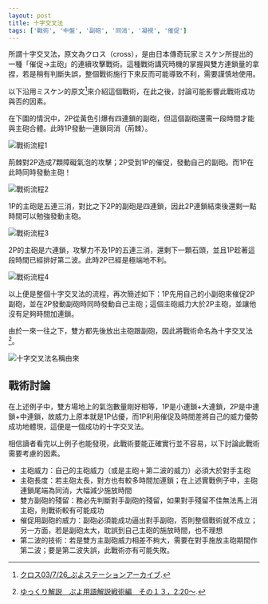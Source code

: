 ```yaml
---
layout: post
title: 十字交叉法
tags: ['戰術', '中盤', '副砲', '同消', '凝視', '催促']
---
```


所謂十字交叉法，原文為クロス（cross），是由日本傳奇玩家ミスケン所提出的一種「催促→主砲」的連續攻擊戰術。這種戰術講究時機的掌握與雙方連鎖量的拿捏，若是稍有判斷失誤，整個戰術施行下來反而可能導致不利，需要謹慎地使用。

以下沿用ミスケン的原文[^1]來介紹這個戰術，在此之後，討論可能影響此戰術成功與否的因素。

在下圖的情況中，2P從黃色引爆有四連鎖的副砲，但這個副砲還需一段時間才能與主砲合體。此時1P發動一連鎖同消（荊棘）。

![戰術流程1](https://i.imgur.com/osoMEFN.png)

荊棘對2P造成7顆障礙氣泡的攻擊；2P受到1P的催促，發動自己的副砲。而1P在此時同時發動主砲！

![戰術流程2](https://i.imgur.com/HgjdADH.png)

1P的主砲是五連三消，對比之下2P的副砲是四連鎖，因此2P連鎖結束後還剩一點時間可以勉強發動主砲。

![戰術流程3](https://i.imgur.com/LcIkAq7.png)

2P的主砲是六連鎖，攻擊力不及1P的五連三消，還剩下一顆石頭，並且1P趁著這段時間已經排好第二波。此時2P已經是極端地不利。

![戰術流程4](https://i.imgur.com/paytm64.png)

以上便是整個十字交叉法的流程，再次簡述如下：1P先用自己的小副砲來催促2P副砲，並在2P發動副砲時同時發動自己主砲；這個主砲威力大於2P主砲，並讓他沒有足夠時間加連鎖。

由於一來一往之下，雙方都先後放出主砲跟副砲，因此將戰術命名為十字交叉法[^2]。

![十字交叉法名稱由來](https://i.imgur.com/ELH0GF5.png)

## 戰術討論

在上述例子中，雙方場地上的氣泡數量剛好相等，1P是小連鎖+大連鎖，2P是中連鎖+中連鎖，故威力上原本就是1P佔優，而1P利用催促及時間差將自己的威力優勢成功地體現，這便是一個成功的十字交叉法。

相信讀者看完以上例子也能發現，此戰術要能正確實行並不容易，以下討論此戰術需要考慮的因素。

* 主砲威力：自己的主砲威力（或是主砲＋第二波的威力）必須大於對手主砲
* 主砲長度：若主砲太長，對方也有較多時間加連鎖；在上述實戰例子中，主砲連鎖尾端為同消，大幅減少施放時間
* 雙方副砲的殘留：務必先判斷對手副砲的殘留，如果對手殘留不佳無法馬上消主砲，則戰術較有可能成功
* 催促用副砲的威力：副砲必須能成功逼出對手副砲，否則整個戰術就不成立；另一方面，若是副砲太大，耽誤到自己主砲的施放時間，也不理想
* 第二波的技術：若是雙方主副砲威力相差不夠大，需要在對手施放主砲期間作第二波；要是第二波失誤，此戰術亦有可能失敗。

[^1]: [クロス03/7/26_ぷよステーションアーカイブ](http://www.puyopuyo2.com/entry/x_puyostation).
[^2]: [ゆっくり解説　ぷよ用語解説戦術編　その１３，2:20～](https://www.nicovideo.jp/watch/sm19856697).
